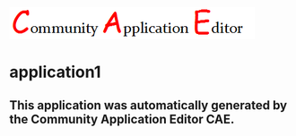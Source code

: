 ![CAE](https://github.com/PhilCAEOrg/application-application1/blob/master/img/logo.png)  

application1
===================


This application was automatically generated by the Community Application Editor CAE.  
---------------
